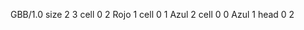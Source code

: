 <gs-board> GBB/1.0
size 2 3
cell 0 2 Rojo 1 
cell 0 1 Azul 2 
cell 0 0 Azul 1 
head 0 2
 </gs-board>